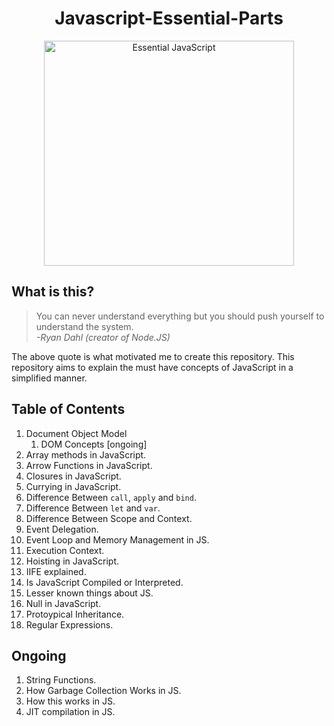<h1 align="center"> Javascript-Essential-Parts </h1>

<div align="center">
    <img src="https://github.com/Shwetabh1/Javascript-Essential-Parts/blob/master/Images/Essential_JS.png" alt="Essential JavaScript" width="400" height="360"/>
  <br>
</div>


## What is this?
> You can never understand everything but you should push yourself to understand the system.<br/>
> *-Ryan Dahl (creator of Node.JS)*

The above quote is what motivated me to create this repository. This repository aims to explain the must have concepts of JavaScript in a simplified manner.

## Table of Contents
1. Document Object Model
	1. DOM Concepts [ongoing]
1. Array methods in JavaScript.
1. Arrow Functions in JavaScript.
1. Closures in JavaScript.
1. Currying in JavaScript.
1. Difference Between `call`, `apply` and `bind`.
1. Difference Between `let` and `var`.
1. Difference Between Scope and Context.
1. Event Delegation.
1. Event Loop and Memory Management in JS.
1. Execution Context.
1. Hoisting in JavaScript.
1. IIFE explained.
1. Is JavaScript Compiled or Interpreted.
1. Lesser known things about JS.
1. Null in JavaScript.
1. Protoypical Inheritance.
1. Regular Expressions.

## Ongoing
1. String Functions.
1. How Garbage Collection Works in JS.
1. How this works in JS.
1. JIT compilation in JS.
